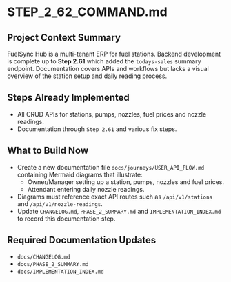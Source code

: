 # STEP_2_62_COMMAND.md
## Project Context Summary
FuelSync Hub is a multi-tenant ERP for fuel stations. Backend development is complete up to **Step 2.61** which added the `todays-sales` summary endpoint. Documentation covers APIs and workflows but lacks a visual overview of the station setup and daily reading process.

## Steps Already Implemented
- All CRUD APIs for stations, pumps, nozzles, fuel prices and nozzle readings.
- Documentation through `Step 2.61` and various fix steps.

## What to Build Now
- Create a new documentation file `docs/journeys/USER_API_FLOW.md` containing Mermaid diagrams that illustrate:
  - Owner/Manager setting up a station, pumps, nozzles and fuel prices.
  - Attendant entering daily nozzle readings.
- Diagrams must reference exact API routes such as `/api/v1/stations` and `/api/v1/nozzle-readings`.
- Update `CHANGELOG.md`, `PHASE_2_SUMMARY.md` and `IMPLEMENTATION_INDEX.md` to record this documentation step.

## Required Documentation Updates
- `docs/CHANGELOG.md`
- `docs/PHASE_2_SUMMARY.md`
- `docs/IMPLEMENTATION_INDEX.md`
